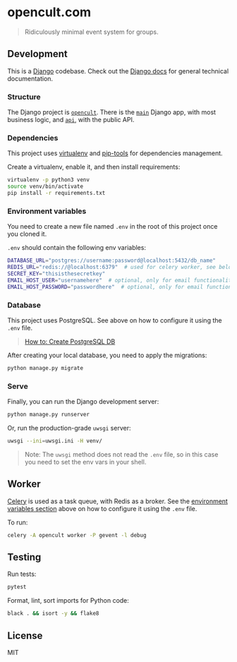 # opencult.com

> Ridiculously minimal event system for groups.

## Development

This is a [Django](https://www.djangoproject.com/) codebase. Check out the 
[Django docs](https://docs.djangoproject.com/) for general technical documentation.

### Structure

The Django project is [`opencult`](/opencult). There is the [`main`](/main) Django app,
with most business logic, and [`api`](/api), with the public API.

### Dependencies

This project uses [virtualenv](https://virtualenv.pypa.io/) and
[pip-tools](https://github.com/jazzband/pip-tools) for dependencies management.

Create a virtualenv, enable it, and then install requirements:
```sh
virtualenv -p python3 venv
source venv/bin/activate
pip install -r requirements.txt
```

### Environment variables

You need to create a new file named `.env` in the root of this project once you cloned it.

`.env` should contain the following env variables:
```sh
DATABASE_URL="postgres://username:password@localhost:5432/db_name"
REDIS_URL="redis://@localhost:6379"  # used for celery worker, see below
SECRET_KEY="thisisthesecretkey"
EMAIL_HOST_USER="usernamehere"  # optional, only for email functionality
EMAIL_HOST_PASSWORD="passwordhere"  # optional, only for email functionality
```

### Database

This project uses PostgreSQL. See above on how to configure it using the `.env` file.

> [How to: Create PostgreSQL DB](https://gist.github.com/sirodoht/0666e232e1baf76f76bac43eb2600e2b)

After creating your local database, you need to apply the migrations:
```sh
python manage.py migrate
```

### Serve

Finally, you can run the Django development server:
```sh
python manage.py runserver
```

Or, run the production-grade `uwsgi` server:
```sh
uwsgi --ini=uwsgi.ini -H venv/
```

> Note: The `uwsgi` method does not read the `.env` file, so in this case you need to set the env vars in your shell.

## Worker

[Celery](http://www.celeryproject.org/) is used as a task queue, with Redis as a broker. 
See the [environment variables section](#environment-variables) above on how to configure it using the `.env` file.

To run:
```sh
celery -A opencult worker -P gevent -l debug
```

## Testing

Run tests:
```sh
pytest
```

Format, lint, sort imports for Python code:
```sh
black . && isort -y && flake8
```

## License

MIT
